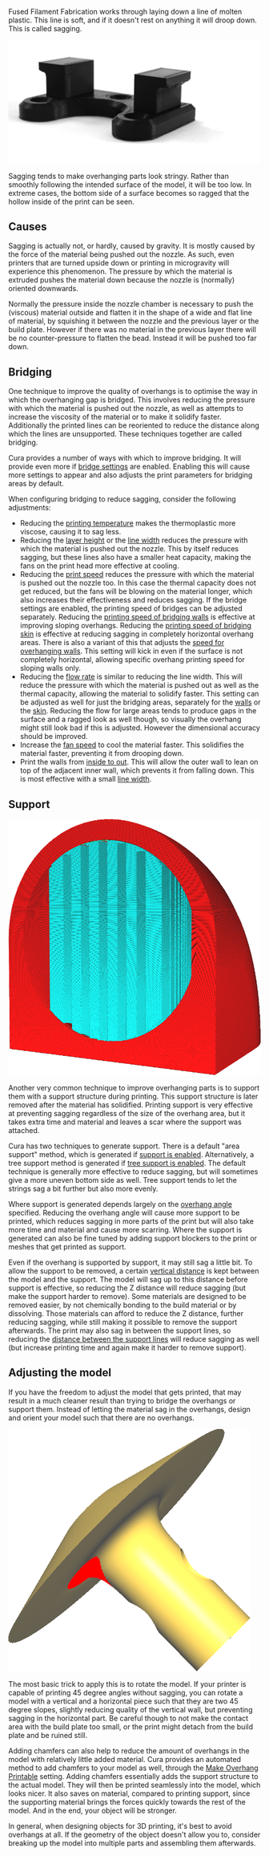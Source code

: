 Fused Filament Fabrication works through laying down a line of molten plastic. This line is soft, and if it doesn't rest on anything it will droop down. This is called sagging.

![Sagging in the overhanging parts](../images/sagging.jpg)

Sagging tends to make overhanging parts look stringy. Rather than smoothly following the intended surface of the model, it will be too low. In extreme cases, the bottom side of a surface becomes so ragged that the hollow inside of the print can be seen.

Causes
----
Sagging is actually not, or hardly, caused by gravity. It is mostly caused by the force of the material being pushed out the nozzle. As such, even printers that are turned upside down or printing in microgravity will experience this phenomenon. The pressure by which the material is extruded pushes the material down because the nozzle is (normally) oriented downwards.

Normally the pressure inside the nozzle chamber is necessary to push the (viscous) material outside and flatten it in the shape of a wide and flat line of material, by squishing it between the nozzle and the previous layer or the build plate. However if there was no material in the previous layer there will be no counter-pressure to flatten the bead. Instead it will be pushed too far down.

Bridging
----
One technique to improve the quality of overhangs is to optimise the way in which the overhanging gap is bridged. This involves reducing the pressure with which the material is pushed out the nozzle, as well as attempts to increase the viscosity of the material or to make it solidify faster. Additionally the printed lines can be reoriented to reduce the distance along which the lines are unsupported. These techniques together are called bridging.

Cura provides a number of ways with which to improve bridging. It will provide even more if [bridge settings](../experimental/bridge_settings_enabled.md) are enabled. Enabling this will cause more settings to appear and also adjusts the print parameters for bridging areas by default.

When configuring bridging to reduce sagging, consider the following adjustments:
* Reducing the [printing temperature](../material/material_print_temperature.md) makes the thermoplastic more viscose, causing it to sag less.
* Reducing the [layer height](../resolution/layer_height.md) or the [line width](../resolution/line_width.md) reduces the pressure with which the material is pushed out the nozzle. This by itself reduces sagging, but these lines also have a smaller heat capacity, making the fans on the print head more effective at cooling.
* Reducing the [print speed](../speed/speed_print.md) reduces the pressure with which the material is pushed out the nozzle too. In this case the thermal capacity does not get reduced, but the fans will be blowing on the material longer, which also increases their effectiveness and reduces sagging. If the bridge settings are enabled, the printing speed of bridges can be adjusted separately. Reducing the [printing speed of bridging walls](../experimental/bridge_wall_speed.md) is effective at improving sloping overhangs. Reducing the [printing speed of bridging skin](../experimental/bridge_skin_speed.md) is effective at reducing sagging in completely horizontal overhang areas. There is also a variant of this that adjusts the [speed for overhanging walls](../experimental/wall_overhang_speed_factor.md). This setting will kick in even if the surface is not completely horizontal, allowing specific overhang printing speed for sloping walls only.
* Reducing the [flow rate](../material/material_flow.md) is similar to reducing the line width. This will reduce the pressure with which the material is pushed out as well as the thermal capacity, allowing the material to solidify faster. This setting can be adjusted as well for just the bridging areas, separately for the [walls](../experimental/bridge_wall_material_flow.md) or the [skin](../experimental/bridge_skin_material_flow.md). Reducing the flow for large areas tends to produce gaps in the surface and a ragged look as well though, so visually the overhang might still look bad if this is adjusted. However the dimensional accuracy should be improved.
* Increase the [fan speed](../cooling/cool_fan_speed.md) to cool the material faster. This solidifies the material faster, preventing it from drooping down.
* Print the walls from [inside to out](../shell/outer_inset_first.md). This will allow the outer wall to lean on top of the adjacent inner wall, which prevents it from falling down. This is most effective with a small [line width](../resolution/wall_line_width_0.md).

Support
----
![A support structure supports the model](../images/support_enable.png)

Another very common technique to improve overhanging parts is to support them with a support structure during printing. This support structure is later removed after the material has solidified. Printing support is very effective at preventing sagging regardless of the size of the overhang area, but it takes extra time and material and leaves a scar where the support was attached.

Cura has two techniques to generate support. There is a default "area support" method, which is generated if [support is enabled](../support/support_enable.md). Alternatively, a tree support method is generated if [tree support is enabled](../experimental/support_tree_enable.md). The default technique is generally more effective to reduce sagging, but will sometimes give a more uneven bottom side as well. Tree support tends to let the strings sag a bit further but also more evenly.

Where support is generated depends largely on the [overhang angle](../support/support_angle.md) specified. Reducing the overhang angle will cause more support to be printed, which reduces sagging in more parts of the print but will also take more time and material and cause more scarring. Where the support is generated can also be fine tuned by adding support blockers to the print or meshes that get printed as support.

Even if the overhang is supported by support, it may still sag a little bit. To allow the support to be removed, a certain [vertical distance](../support/support_z_distance.md) is kept between the model and the support. The model will sag up to this distance before support is effective, so reducing the Z distance will reduce sagging (but make the support harder to remove). Some materials are designed to be removed easier, by not chemically bonding to the build material or by dissolving. Those materials can afford to reduce the Z distance, further reducing sagging, while still making it possible to remove the support afterwards. The print may also sag in between the support lines, so reducing the [distance between the support lines](../support/support_line_distance.md) will reduce sagging as well (but increase printing time and again make it harder to remove support).

Adjusting the model
----
If you have the freedom to adjust the model that gets printed, that may result in a much cleaner result than trying to bridge the overhangs or support them. Instead of letting the material sag in the overhangs, design and orient your model such that there are no overhangs.

![This orientation allows printing the object with very little support](../images/support_minimise_overhang.png)

The most basic trick to apply this is to rotate the model. If your printer is capable of printing 45 degree angles without sagging, you can rotate a model with a vertical and a horizontal piece such that they are two 45 degree slopes, slightly reducing quality of the vertical wall, but preventing sagging in the horizontal part. Be careful though to not make the contact area with the build plate too small, or the print might detach from the build plate and be ruined still.

Adding chamfers can also help to reduce the amount of overhangs in the model with relatively little added material. Cura provides an automated method to add chamfers to your model as well, through the [Make Overhang Printable](../experimental/conical_overhang_enabled.md) setting. Adding chamfers essentially adds the support structure to the actual model. They will then be printed seamlessly into the model, which looks nicer. It also saves on material, compared to printing support, since the supporting material brings the forces quickly towards the rest of the model. And in the end, your object will be stronger.

In general, when designing objects for 3D printing, it's best to avoid overhangs at all. If the geometry of the object doesn't allow you to, consider breaking up the model into multiple parts and assembling them afterwards.